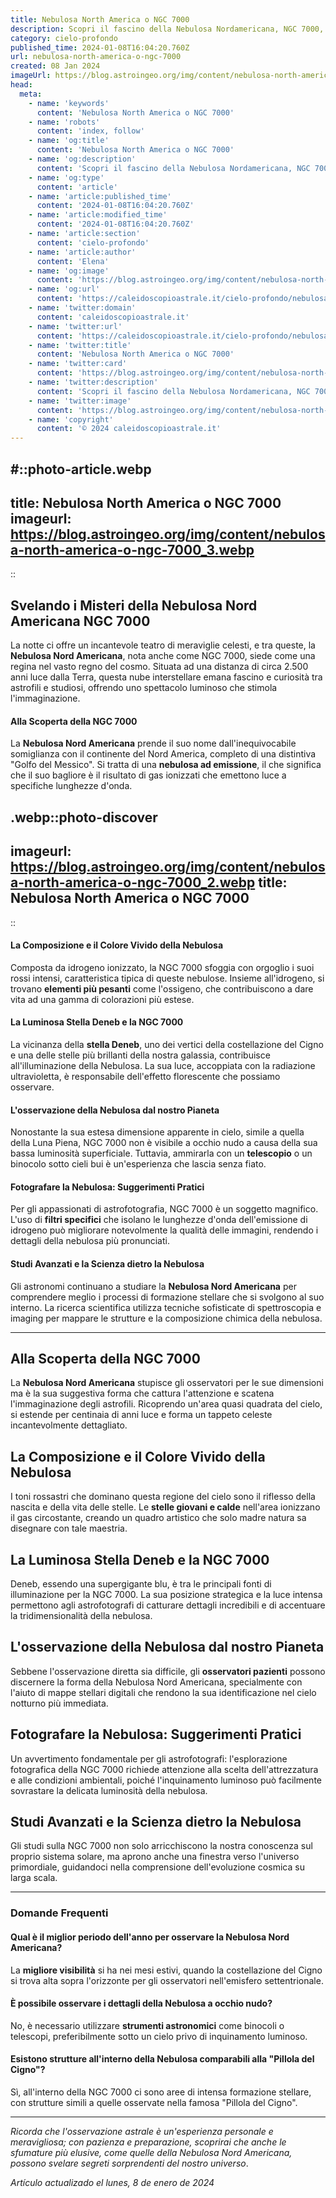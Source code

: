 ```yaml
---
title: Nebulosa North America o NGC 7000
description: Scopri il fascino della Nebulosa Nordamericana, NGC 7000, con guide stellari e foto mozzafiato. Esplora i misteri dellastrofotografia!
category: cielo-profondo
published_time: 2024-01-08T16:04:20.760Z
url: nebulosa-north-america-o-ngc-7000
created: 08 Jan 2024
imageUrl: https://blog.astroingeo.org/img/content/nebulosa-north-america-o-ngc-7000_3.webp
head:
  meta:
    - name: 'keywords'
      content: 'Nebulosa North America o NGC 7000'
    - name: 'robots'
      content: 'index, follow'
    - name: 'og:title'
      content: 'Nebulosa North America o NGC 7000'
    - name: 'og:description'
      content: 'Scopri il fascino della Nebulosa Nordamericana, NGC 7000, con guide stellari e foto mozzafiato. Esplora i misteri dellastrofotografia!'
    - name: 'og:type'
      content: 'article'
    - name: 'article:published_time'
      content: '2024-01-08T16:04:20.760Z'
    - name: 'article:modified_time'
      content: '2024-01-08T16:04:20.760Z'
    - name: 'article:section'
      content: 'cielo-profondo'
    - name: 'article:author'
      content: 'Elena'
    - name: 'og:image'
      content: 'https://blog.astroingeo.org/img/content/nebulosa-north-america-o-ngc-7000_3.webp'
    - name: 'og:url'
      content: 'https://caleidoscopioastrale.it/cielo-profondo/nebulosa-north-america-o-ngc-7000'
    - name: 'twitter:domain'
      content: 'caleidoscopioastrale.it'
    - name: 'twitter:url'
      content: 'https://caleidoscopioastrale.it/cielo-profondo/nebulosa-north-america-o-ngc-7000'
    - name: 'twitter:title'
      content: 'Nebulosa North America o NGC 7000'
    - name: 'twitter:card'
      content: 'https://blog.astroingeo.org/img/content/nebulosa-north-america-o-ngc-7000_3.webp'
    - name: 'twitter:description'
      content: 'Scopri il fascino della Nebulosa Nordamericana, NGC 7000, con guide stellari e foto mozzafiato. Esplora i misteri dellastrofotografia!'
    - name: 'twitter:image'
      content: 'https://blog.astroingeo.org/img/content/nebulosa-north-america-o-ngc-7000_3.webp'
    - name: 'copyright'
      content: '© 2024 caleidoscopioastrale.it'
---
```

#::photo-article.webp
---
title: Nebulosa North America o NGC 7000
imageurl: https://blog.astroingeo.org/img/content/nebulosa-north-america-o-ngc-7000_3.webp
---
::

## **Svelando i Misteri della Nebulosa Nord Americana NGC 7000**

La notte ci offre un incantevole teatro di meraviglie celesti, e tra queste, la **Nebulosa Nord Americana**, nota anche come NGC 7000, siede come una regina nel vasto regno del cosmo. Situata ad una distanza di circa 2.500 anni luce dalla Terra, questa nube interstellare emana fascino e curiosità tra astrofili e studiosi, offrendo uno spettacolo luminoso che stimola l'immaginazione.

#### **Alla Scoperta della NGC 7000**
La **Nebulosa Nord Americana** prende il suo nome dall'inequivocabile somiglianza con il continente del Nord America, completo di una distintiva "Golfo del Messico". Si tratta di una **nebulosa ad emissione**, il che significa che il suo bagliore è il risultato di gas ionizzati che emettono luce a specifiche lunghezze d'onda.

.webp::photo-discover
---
imageurl: https://blog.astroingeo.org/img/content/nebulosa-north-america-o-ngc-7000_2.webp
title: Nebulosa North America o NGC 7000
---
::

#### **La Composizione e il Colore Vivido della Nebulosa**
Composta da idrogeno ionizzato, la NGC 7000 sfoggia con orgoglio i suoi rossi intensi, caratteristica tipica di queste nebulose. Insieme all'idrogeno, si trovano **elementi più pesanti** come l'ossigeno, che contribuiscono a dare vita ad una gamma di colorazioni più estese.

#### **La Luminosa Stella Deneb e la NGC 7000**
La vicinanza della **stella Deneb**, uno dei vertici della costellazione del Cigno e una delle stelle più brillanti della nostra galassia, contribuisce all'illuminazione della Nebulosa. La sua luce, accoppiata con la radiazione ultravioletta, è responsabile dell'effetto florescente che possiamo osservare.

#### **L'osservazione della Nebulosa dal nostro Pianeta**
Nonostante la sua estesa dimensione apparente in cielo, simile a quella della Luna Piena, NGC 7000 non è visibile a occhio nudo a causa della sua bassa luminosità superficiale. Tuttavia, ammirarla con un **telescopio** o un binocolo sotto cieli bui è un'esperienza che lascia senza fiato.

#### **Fotografare la Nebulosa: Suggerimenti Pratici**
Per gli appassionati di astrofotografia, NGC 7000 è un soggetto magnifico. L'uso di **filtri specifici** che isolano le lunghezze d'onda dell'emissione di idrogeno può migliorare notevolmente la qualità delle immagini, rendendo i dettagli della nebulosa più pronunciati.

#### **Studi Avanzati e la Scienza dietro la Nebulosa**
Gli astronomi continuano a studiare la **Nebulosa Nord Americana** per comprendere meglio i processi di formazione stellare che si svolgono al suo interno. La ricerca scientifica utilizza tecniche sofisticate di spettroscopia e imaging per mappare le strutture e la composizione chimica della nebulosa.

---

## Alla Scoperta della NGC 7000
La **Nebulosa Nord Americana** stupisce gli osservatori per le sue dimensioni ma è la sua suggestiva forma che cattura l'attenzione e scatena l'immaginazione degli astrofili. Ricoprendo un'area quasi quadrata del cielo, si estende per centinaia di anni luce e forma un tappeto celeste incantevolmente dettagliato.

## La Composizione e il Colore Vivido della Nebulosa
I toni rossastri che dominano questa regione del cielo sono il riflesso della nascita e della vita delle stelle. Le **stelle giovani e calde** nell'area ionizzano il gas circostante, creando un quadro artistico che solo madre natura sa disegnare con tale maestria.

## La Luminosa Stella Deneb e la NGC 7000
Deneb, essendo una supergigante blu, è tra le principali fonti di illuminazione per la NGC 7000. La sua posizione strategica e la luce intensa permettono agli astrofotografi di catturare dettagli incredibili e di accentuare la tridimensionalità della nebulosa.

## L'osservazione della Nebulosa dal nostro Pianeta
Sebbene l'osservazione diretta sia difficile, gli **osservatori pazienti** possono discernere la forma della Nebulosa Nord Americana, specialmente con l'aiuto di mappe stellari digitali che rendono la sua identificazione nel cielo notturno più immediata.

## Fotografare la Nebulosa: Suggerimenti Pratici
Un avvertimento fondamentale per gli astrofotografi: l'esplorazione fotografica della NGC 7000 richiede attenzione alla scelta dell'attrezzatura e alle condizioni ambientali, poiché l'inquinamento luminoso può facilmente sovrastare la delicata luminosità della nebulosa.

## Studi Avanzati e la Scienza dietro la Nebulosa
Gli studi sulla NGC 7000 non solo arricchiscono la nostra conoscenza sul proprio sistema solare, ma aprono anche una finestra verso l'universo primordiale, guidandoci nella comprensione dell'evoluzione cosmica su larga scala.

---

### **Domande Frequenti**

#### Qual è il miglior periodo dell'anno per osservare la Nebulosa Nord Americana?
La **migliore visibilità** si ha nei mesi estivi, quando la costellazione del Cigno si trova alta sopra l'orizzonte per gli osservatori nell'emisfero settentrionale.

#### È possibile osservare i dettagli della Nebulosa a occhio nudo?
No, è necessario utilizzare **strumenti astronomici** come binocoli o telescopi, preferibilmente sotto un cielo privo di inquinamento luminoso.

#### Esistono strutture all'interno della Nebulosa comparabili alla "Pillola del Cigno"?
Sì, all'interno della NGC 7000 ci sono aree di intensa formazione stellare, con strutture simili a quelle osservate nella famosa "Pillola del Cigno".

---

*Ricorda che l'osservazione astrale è un'esperienza personale e meravigliosa; con pazienza e preparazione, scoprirai che anche le sfumature più elusive, come quelle della Nebulosa Nord Americana, possono svelare segreti sorprendenti del nostro universo*.

_Artículo actualizado el lunes, 8 de enero de 2024_